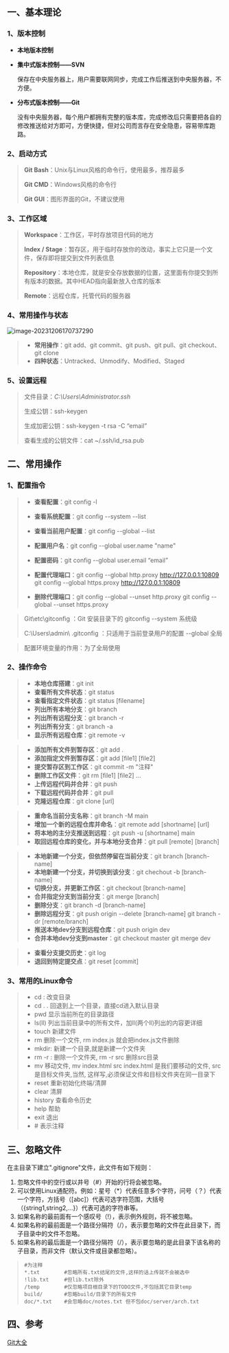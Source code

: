 ## 一、基本理论

### 1、版本控制

- **本地版本控制**

- **集中式版本控制——SVN**

	保存在中央服务器上，用户需要联网同步，完成工作后推送到中央服务器，不方便。

- **分布式版本控制——Git**

	没有中央服务器，每个用户都拥有完整的版本库，完成修改后只需要把各自的修改推送给对方即可，方便快捷，但对公司而言存在安全隐患，容易带库跑路。

### 2、启动方式

> **Git Bash**：Unix与Linux风格的命令行，使用最多，推荐最多
>
> **Git CMD**：Windows风格的命令行
>
> **Git GUI**：图形界面的Git，不建议使用

### 3、工作区域

> **Workspace**：工作区，平时存放项目代码的地方
>
> **Index / Stage**：暂存区，用于临时存放你的改动，事实上它只是一个文件，保存即将提交到文件列表信息
>
> **Repository**：本地仓库，就是安全存放数据的位置，这里面有你提交到所有版本的数据。其中HEAD指向最新放入仓库的版本
>
> **Remote**：远程仓库，托管代码的服务器

### 4、常用操作与状态

![image-20231206170737290](C:/Users/admin/AppData/Roaming/Typora/typora-user-images/image-20231206170737290.png)

> - **常用操作**：git add、git commit、git push、git pull、git checkout、git clone
> - **四种状态**：Untracked、Unmodify、Modified、Staged

### 5、设置远程

> 文件目录：*C:\Users\Administrator\.ssh*
>
> 生成公钥：ssh-keygen
>
> 生成加密公钥：ssh-keygen -t rsa -C “email”
>
> 查看生成的公钥文件：cat ~/.ssh/id_rsa.pub

## 二、常用操作

### 1、配置指令

> - **查看配置**：git config -l
>
> - **查看系统配置**：git config --system --list
>
> - **查看当前用户配置**：git config --global  --list
>
> - **配置用户名**：git config --global user.name "name"
>
> - **配置密码**：git config --global user.email  “email”
>
> - **配置代理端口**：git config --global http.proxy http://127.0.0.1:10809    git config --global https.proxy http://127.0.0.1:10809
>
> - **删除代理端口**：git config --global --unset http.proxy                                git config --global --unset https.proxy
>

> Git\etc\gitconfig ：Git 安装目录下的 gitconfig   --system 系统级
>
> C:\Users\admin\ .gitconfig ：只适用于当前登录用户的配置  --global 全局

> 配置环境变量的作用：为了全局使用

### 2、操作命令

> - **本地仓库搭建**：git init
> - **查看所有文件状态**：git status
> - **查看指定文件状态**：git status [filename]
> - **列出所有本地分支**：git branch
> - **列出所有远程分支**：git branch -r
> - **列出所有分支**：git branch -a 
> - **显示所有远程仓库**：git remote -v

> - **添加所有文件到暂存区**：git add .
> - **添加指定文件到暂存区**：git add [file1] [file2]
> - **提交暂存区到工作区**：git commit -m "注释"
> - **删除工作区文件**：git rm [file1] [file2] ...
> - **上传远程代码并合并**：git push
> - **下载远程代码并合并**：git pull
> - **克隆远程仓库**：git clone [url]

> - **重命名当前分支名称**：git branch -M main
> - **增加一个新的远程仓库并命名**：git remote add [shortname] [url]
> - **将本地的主分支推送到远程**：git push -u [shortname] main
> - **取回远程仓库的变化，并与本地分支合并**：git pull [remote] [branch]

> - **本地新建一个分支，但依然停留在当前分支**：git branch [branch-name]
> - **本地新建一个分支，并切换到该分支**：git chechout -b [branch-name]
> - **切换分支，并更新工作区**：git checkout [branch-name]
> - **合并指定分支到当前分支**：git merge [branch]
> - **删除分支**：git branch -d [branch-name]
> - **删除远程分支**：git push origin --delete [branch-name]     git branch -dr [remote/branch]
> - **推送本地dev分支到远程仓库**：git push origin dev
> - **合并本地dev分支到master**：git checkout master
> 	git merge dev

> - **查看分支提交历史**：git log
> - **退回到特定提交点**：git reset [commit]

### 3、常用的Linux命令

>- cd : 改变目录
>- cd . . 回退到上一个目录，直接cd进入默认目录
>- pwd  显示当前所在的目录路径
>- ls(ll) 列出当前目录中的所有文件，加ll(两个ll)列出的内容更详细
>- touch 新建文件
>- rm 删除一个文件, rm index.js 就会把index.js文件删除
>- mkdir:  新建一个目录,就是新建一个文件夹
>- rm -r :  删除一个文件夹, rm -r src 删除src目录
>- mv 移动文件, mv index.html src index.html 是我们要移动的文件, src 是目标文件夹,当然, 这样写,必须保证文件和目标文件夹在同一目录下
>- reset 重新初始化终端/清屏
>- clear 清屏
>- history 查看命令历史
>- help 帮助
>- exit 退出
>- \# 表示注释

## 三、忽略文件

在主目录下建立".gitignore"文件，此文件有如下规则：

1. 忽略文件中的空行或以井号（#）开始的行将会被忽略。
2. 可以使用Linux通配符。例如：星号（*）代表任意多个字符，问号（？）代表一个字符，方括号（[abc]）代表可选字符范围，大括号（{string1,string2,...}）代表可选的字符串等。
3. 如果名称的最前面有一个感叹号（!），表示例外规则，将不被忽略。
4. 如果名称的最前面是一个路径分隔符（/），表示要忽略的文件在此目录下，而子目录中的文件不忽略。
5. 如果名称的最后面是一个路径分隔符（/），表示要忽略的是此目录下该名称的子目录，而非文件（默认文件或目录都忽略）。

> ```
> #为注释
> *.txt        #忽略所有.txt结尾的文件,这样的话上传就不会被选中
> !lib.txt     #但lib.txt除外
> /temp        #仅忽略项目根目录下的TODO文件,不包括其它目录temp
> build/       #忽略build/目录下的所有文件
> doc/*.txt    #会忽略doc/notes.txt 但不包doc/server/arch.txt

## 四、参考

[Git大全](https://gitee.com/all-about-git)
